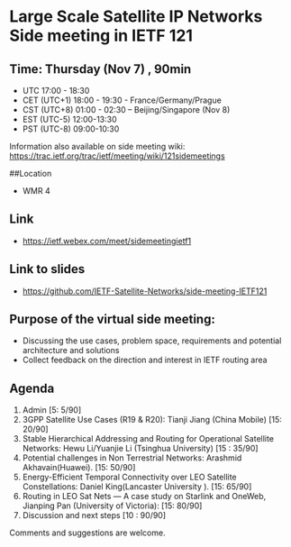 # Large Scale Satellite IP Networks Side meeting in IETF 121

## Time: Thursday (Nov 7) , 90min
   - UTC 17:00 - 18:30
   - CET (UTC+1) 18:00 - 19:30 - France/Germany/Prague
   - CST (UTC+8) 01:00 - 02:30 – Beijing/Singapore (Nov 8)
   - EST (UTC-5) 12:00-13:30
   - PST (UTC-8) 09:00-10:30

Information also available on side meeting wiki: https://trac.ietf.org/trac/ietf/meeting/wiki/121sidemeetings

##Location
- WMR 4

## Link
- https://ietf.webex.com/meet/sidemeetingietf1

## Link to slides
- https://github.com/IETF-Satellite-Networks/side-meeting-IETF121

## Purpose of the virtual side meeting:
- Discussing the use cases, problem space, requirements and potential architecture and solutions
- Collect feedback on the direction and interest in IETF routing area 

## Agenda
1.	Admin [5: 5/90] 
2.	3GPP Satellite Use Cases (R19 & R20): Tianji Jiang (China Mobile) [15: 20/90] 
3.	Stable Hierarchical Addressing and Routing for Operational Satellite Networks: Hewu Li/Yuanjie Li (Tsinghua University) [15 : 35/90]
4.	Potential challenges in Non Terrestrial Networks: Arashmid Akhavain(Huawei). [15: 50/90]
5.	Energy-Efficient Temporal Connectivity over LEO Satellite Constellations: Daniel King(Lancaster University ). [15: 65/90]
6.	Routing in LEO Sat Nets — A case study on Starlink and OneWeb, Jianping Pan (University of Victoria):  [15: 80/90]
7.	Discussion and next steps [10 : 90/90]

Comments and suggestions are welcome. 
